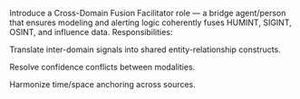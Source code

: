 Introduce a Cross-Domain Fusion Facilitator role — a bridge agent/person that ensures modeling and alerting logic coherently fuses HUMINT, SIGINT, OSINT, and influence data. Responsibilities:

Translate inter-domain signals into shared entity-relationship constructs.

Resolve confidence conflicts between modalities.

Harmonize time/space anchoring across sources.